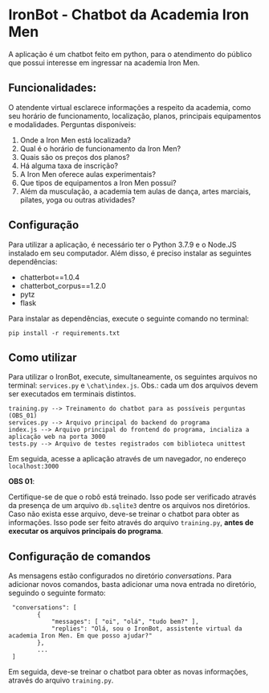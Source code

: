 # IronBot - Chatbot da Academia Iron Men

A aplicação é um chatbot feito em python, para o atendimento do público que possui interesse em ingressar na academia Iron Men.

## Funcionalidades:

O atendente virtual esclarece informações a respeito da academia, como seu horário de funcionamento, localização, planos, principais equipamentos e modalidades. Perguntas disponíveis:

1. Onde a Iron Men está localizada?
2. Qual é o horário de funcionamento da Iron Men?
3. Quais são os preços dos planos?
4. Há alguma taxa de inscrição?
5. A Iron Men oferece aulas experimentais?
6. Que tipos de equipamentos a Iron Men possui?
7. Além da musculação, a academia tem aulas de dança, artes marciais, pilates, yoga ou outras atividades?

## Configuração

Para utilizar a aplicação, é necessário ter o Python 3.7.9 e o Node.JS instalado em seu computador. Além disso, é preciso instalar as seguintes dependências:

- chatterbot==1.0.4
- chatterbot_corpus==1.2.0
- pytz
- flask

Para instalar as dependências, execute o seguinte comando no terminal:

```
pip install -r requirements.txt
```

## Como utilizar

Para utilizar o IronBot, execute, simultaneamente, os seguintes arquivos no terminal: `services.py` e `\chat\index.js`. Obs.: cada um dos arquivos devem ser executados em terminais distintos.

```
training.py --> Treinamento do chatbot para as possíveis perguntas (OBS_01)
services.py --> Arquivo principal do backend do programa
index.js --> Arquivo principal do frontend do programa, incializa a aplicação web na porta 3000
tests.py --> Arquivo de testes registrados com biblioteca unittest
```
Em seguida, acesse a aplicação através de um navegador, no endereço `localhost:3000` 

**OBS 01**: 

Certifique-se de que o robô está treinado. Isso pode ser verificado através da presença de um arquivo `db.sqlite3` dentre os arquivos nos diretórios. Caso não exista esse arquivo, deve-se treinar o chatbot para obter as informações. Isso pode ser feito através do arquivo `training.py`, **antes de executar os arquivos principais do programa**.

## Configuração de comandos

As mensagens estão configurados no diretório *conversations*. Para adicionar novos comandos, basta adicionar uma nova entrada no diretório, seguindo o seguinte formato:

```
 "conversations": [
        {
            "messages": [ "oi", "olá", "tudo bem?" ],
            "replies": "Olá, sou o IronBot, assistente virtual da academia Iron Men. Em que posso ajudar?"   
        },
        ...
 ]
```

Em seguida, deve-se treinar o chatbot para obter as novas informações, através do arquivo `training.py`.
